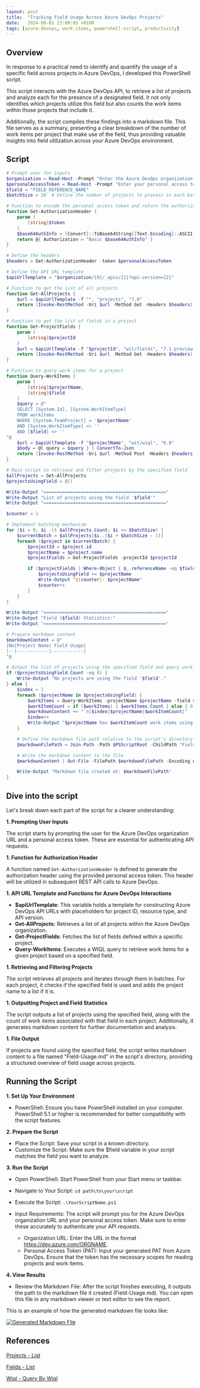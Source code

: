 ```yaml
---
layout: post
title:  "Tracking Field Usage Across Azure DevOps Projects"
date:   2024-06-01 23:00:05 +0100
tags: [azure-devops, work-items, powershell-script, productivity] 
---
```


## Overview

In response to a practical need to identify and quantify the usage of a specific field across projects in Azure DevOps, I developed this PowerShell script.

This script interacts with the Azure DevOps API, to retrieve a list of projects and analyze each for the presence of a designated field. It not only identifies which projects utilize this field but also counts the work items within those projects that include it. 

Additionally, the script compiles these findings into a markdown file. This file serves as a summary, presenting a clear breakdown of the number of work items per project that make use of the field, thus providing valuable insights into field utilization across your Azure DevOps environment.

## Script

```powershell
# Prompt user for inputs
$organization = Read-Host -Prompt "Enter the Azure DevOps organization URL in format https://dev.azure.com/ORGNAME"
$personalAccessToken = Read-Host -Prompt "Enter your personal access token"
$field = "FIELD_REFERENCE_NAME"
$batchSize = 10  # Define the number of projects to process in each batch

# Function to encode the personal access token and return the authorization header
function Get-AuthorizationHeader {
    param (
        [string]$token
    )
    $base64AuthInfo = [Convert]::ToBase64String([Text.Encoding]::ASCII.GetBytes(":$token"))
    return @{ Authorization = "Basic $base64AuthInfo" }
}

# Define the headers
$headers = Get-AuthorizationHeader -token $personalAccessToken

# Define the API URL template
$apiUrlTemplate = "$organization/{0}/_apis/{1}?api-version={2}"

# Function to get the list of all projects
function Get-AllProjects {
    $url = $apiUrlTemplate -f "", "projects", "7.0"
    return (Invoke-RestMethod -Uri $url -Method Get -Headers $headers).value
}

# Function to get the list of fields in a project
function Get-ProjectFields {
    param (
        [string]$projectId
    )
    $url = $apiUrlTemplate -f "$projectId", "wit/fields", "7.1-preview.3"
    return (Invoke-RestMethod -Uri $url -Method Get -Headers $headers).value
}

# Function to query work items for a project
function Query-WorkItems {
    param (
        [string]$projectName,
        [string]$field
    )
    $query = @"
    SELECT [System.Id], [System.WorkItemType]
    FROM workitems
    WHERE [System.TeamProject] = '$projectName'
    AND [System.WorkItemType] <> ''
    AND [$field] <> ''
"@
    $url = $apiUrlTemplate -f "$projectName", "wit/wiql", "6.0"
    $body = @{ query = $query } | ConvertTo-Json
    return (Invoke-RestMethod -Uri $url -Method Post -Headers $headers -Body $body -ContentType "application/json").workItems
}

# Main script to retrieve and filter projects by the specified field
$allProjects = Get-AllProjects
$projectsUsingField = @()

Write-Output "=============================================="
Write-Output "List of projects using the field '$field'"
Write-Output "=============================================="

$counter = 1

# Implement batching mechanism
for ($i = 0; $i -lt $allProjects.Count; $i += $batchSize) {
    $currentBatch = $allProjects[$i..($i + $batchSize - 1)]
    foreach ($project in $currentBatch) {
        $projectId = $project.id
        $projectName = $project.name
        $projectFields = Get-ProjectFields -projectId $projectId

        if ($projectFields | Where-Object { $_.referenceName -eq $field }) {
            $projectsUsingField += $projectName
            Write-Output "${counter}: $projectName"
            $counter++
        }
    }
}

Write-Output "=============================================="
Write-Output "Field ($field) Statistics:"
Write-Output "=============================================="

# Prepare markdown content
$markdownContent = @"
|No|Project Name| Field Usage|
|--|------------|------------|
"@

# Output the list of projects using the specified field and query work items
if ($projectsUsingField.Count -eq 0) {
    Write-Output "No projects are using the field '$field'."
} else {
    $index = 1
    foreach ($projectName in $projectsUsingField) {
        $workItems = Query-WorkItems -projectName $projectName -field $field
        $workItemCount = if ($workItems) { $workItems.Count } else { 0 }
        $markdownContent += "`n|$index|$projectName|$workItemCount|"
        $index++
        Write-Output "$projectName has $workItemCount work items using the field"
    }

    # Define the markdown file path relative to the script's directory
    $markdownFilePath = Join-Path -Path $PSScriptRoot -ChildPath "Field-Usage.md"

    # Write the markdown content to the file
    $markdownContent | Out-File -FilePath $markdownFilePath -Encoding utf8

    Write-Output "Markdown file created at: $markdownFilePath"
}
```

## Dive into the script

Let's break down each part of the script for a clearer understanding:

**1. Prompting User Inputs**

The script starts by prompting the user for the Azure DevOps organization URL and a personal access token. These are essential for authenticating API requests.

**1. Function for Authorization Header**

A function named `Get-AuthorizationHeader` is defined to generate the authorization header using the provided personal access token. This header will be utilized in subsequent REST API calls to Azure DevOps.

**1. API URL Template and Functions for Azure DevOps Interactions**

  - **$apiUrlTemplate**: This variable holds a template for constructing Azure DevOps API URLs with placeholders for project ID, resource type, and API version.
  - **Get-AllProjects**: Retrieves a list of all projects within the Azure DevOps organization.
  - **Get-ProjectFields**: Fetches the list of fields defined within a specific project.
  - **Query-WorkItems**: Executes a WIQL query to retrieve work items for a given project based on a specified field.

**1. Retrieving and Filtering Projects**

The script retrieves all projects and iterates through them in batches. For each project, it checks if the specified field is used and adds the project name to a list if it is.

**1. Outputting Project and Field Statistics**

The script outputs a list of projects using the specified field, along with the count of work items associated with that field in each project. Additionally, it generates markdown content for further documentation and analysis.

**1. File Output**

If projects are found using the specified field, the script writes markdown content to a file named "Field-Usage.md" in the script's directory, providing a structured overview of field usage across projects.

## Running the Script

**1. Set Up Your Environment**

- PowerShell: Ensure you have PowerShell installed on your computer. PowerShell 5.1 or higher is recommended for better compatibility with the script features.

**2. Prepare the Script**

- Place the Script: Save your script in a known directory.
- Customize the Script: Make sure the $field variable in your script matches the field you want to analyze.

**3. Run the Script**

- Open PowerShell: Start PowerShell from your Start menu or taskbar.
  
- Navigate to Your Script: `cd path\to\your\script`
  
- Execute the Script: `.\YourScriptName.ps1`

- Input Requirements: The script will prompt you for the Azure DevOps organization URL and your personal access token. Make sure to enter these accurately to authenticate your API requests.

  - Organization URL: Enter the URL in the format https://dev.azure.com/ORGNAME.
  - Personal Access Token (PAT): Input your generated PAT from Azure DevOps. Ensure that the token has the necessary scopes for reading projects and work items.

**4. View Results**

- Review the Markdown File: After the script finishes executing, it outputs the path to the markdown file it created (Field-Usage.md). You can open this file in any markdown viewer or text editor to see the report.

This is an example of how the generated markdown file looks like:

[![Generated Markdown File](/assets/img/field-usage/output-markdown-file.png)](/assets/img/field-usage/output-markdown-file.png)


## References

[Projects - List](https://learn.microsoft.com/en-us/rest/api/azure/devops/core/projects/list?view=azure-devops-rest-7.1&tabs=HTTP)

[Fields - List](https://learn.microsoft.com/en-us/rest/api/azure/devops/wit/fields/list?view=azure-devops-rest-7.1&tabs=HTTP)

[Wiql - Query By Wiql](https://learn.microsoft.com/en-us/rest/api/azure/devops/wit/wiql/query-by-wiql?view=azure-devops-rest-7.0&tabs=HTTP)

